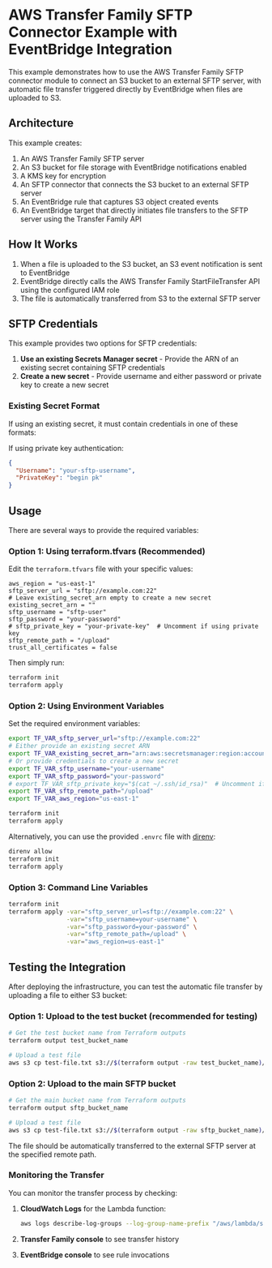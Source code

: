 # AWS Transfer Family SFTP Connector Example with EventBridge Integration

This example demonstrates how to use the AWS Transfer Family SFTP connector module to connect an S3 bucket to an external SFTP server, with automatic file transfer triggered directly by EventBridge when files are uploaded to S3.

## Architecture

This example creates:

1. An AWS Transfer Family SFTP server
2. An S3 bucket for file storage with EventBridge notifications enabled
3. A KMS key for encryption
4. An SFTP connector that connects the S3 bucket to an external SFTP server
5. An EventBridge rule that captures S3 object created events
6. An EventBridge target that directly initiates file transfers to the SFTP server using the Transfer Family API

## How It Works

1. When a file is uploaded to the S3 bucket, an S3 event notification is sent to EventBridge
2. EventBridge directly calls the AWS Transfer Family StartFileTransfer API using the configured IAM role
3. The file is automatically transferred from S3 to the external SFTP server

## SFTP Credentials

This example provides two options for SFTP credentials:

1. **Use an existing Secrets Manager secret** - Provide the ARN of an existing secret containing SFTP credentials
2. **Create a new secret** - Provide username and either password or private key to create a new secret

### Existing Secret Format

If using an existing secret, it must contain credentials in one of these formats:

If using private key authentication:

```json
{
  "Username": "your-sftp-username",
  "PrivateKey": "begin pk"
}
```

## Usage

There are several ways to provide the required variables:

### Option 1: Using terraform.tfvars (Recommended)

Edit the `terraform.tfvars` file with your specific values:

```hcl
aws_region = "us-east-1"
sftp_server_url = "sftp://example.com:22"
# Leave existing_secret_arn empty to create a new secret
existing_secret_arn = ""
sftp_username = "sftp-user"
sftp_password = "your-password"
# sftp_private_key = "your-private-key"  # Uncomment if using private key
sftp_remote_path = "/upload"
trust_all_certificates = false
```

Then simply run:

```bash
terraform init
terraform apply
```

### Option 2: Using Environment Variables

Set the required environment variables:

```bash
export TF_VAR_sftp_server_url="sftp://example.com:22"
# Either provide an existing secret ARN
export TF_VAR_existing_secret_arn="arn:aws:secretsmanager:region:account-id:secret:secret-name"
# Or provide credentials to create a new secret
export TF_VAR_sftp_username="your-username"
export TF_VAR_sftp_password="your-password"
# export TF_VAR_sftp_private_key="$(cat ~/.ssh/id_rsa)"  # Uncomment if using private key
export TF_VAR_sftp_remote_path="/upload"
export TF_VAR_aws_region="us-east-1"

terraform init
terraform apply
```

Alternatively, you can use the provided `.envrc` file with [direnv](https://direnv.net/):

```bash
direnv allow
terraform init
terraform apply
```

### Option 3: Command Line Variables

```bash
terraform init
terraform apply -var="sftp_server_url=sftp://example.com:22" \
                -var="sftp_username=your-username" \
                -var="sftp_password=your-password" \
                -var="sftp_remote_path=/upload" \
                -var="aws_region=us-east-1"
```

## Testing the Integration

After deploying the infrastructure, you can test the automatic file transfer by uploading a file to either S3 bucket:

### Option 1: Upload to the test bucket (recommended for testing)

```bash
# Get the test bucket name from Terraform outputs
terraform output test_bucket_name

# Upload a test file
aws s3 cp test-file.txt s3://$(terraform output -raw test_bucket_name)/
```

### Option 2: Upload to the main SFTP bucket

```bash
# Get the main bucket name from Terraform outputs
terraform output sftp_bucket_name

# Upload a test file
aws s3 cp test-file.txt s3://$(terraform output -raw sftp_bucket_name)/
```

The file should be automatically transferred to the external SFTP server at the specified remote path.

### Monitoring the Transfer

You can monitor the transfer process by checking:

1. **CloudWatch Logs** for the Lambda function:

   ```bash
   aws logs describe-log-groups --log-group-name-prefix "/aws/lambda/sftp-transfer"
   ```

2. **Transfer Family console** to see transfer history

3. **EventBridge console** to see rule invocations
